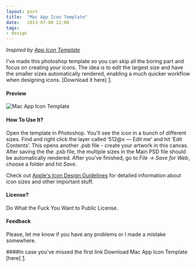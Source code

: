 ```yaml
---
layout: post
title:  "Mac App Icon Template"
date:   2013-07-08 12:00
tags: 
- design
---
```


*Inspired by [App Icon Template](http://appicontemplate.com/)*

I've made this photoshop template so you can skip all the boring part and focus on creating your icons. The idea is to edit the largest size and have the smaller sizes automatically rendered, enabling a much quicker workflow when designing icons. [Download it here] [1].

#### Preview

![Mac App Icon Template](https://thunderapp-us1.s3.amazonaws.com/Bcpjta908XA/Mac%20App%20Icon%20Template.png)

#### How To Use It?

Open the template in Photoshop. You'll see the icon in a bunch of different sizes. Find and right click the layer called ‘512@x — Edit me' and hit ’Edit Contents’. This opens another .psb file - create your artwork in this canvas. After saving the the .psb file, the multiple sizes in the Main PSD file should be automatically rendered. After you've finished, go to *File -> Save for Web*, choose a folder and hit *Save*.

Check out [Apple's Icon Design Guidelines](https://developer.apple.com/library/mac/#documentation/userexperience/conceptual/applehiguidelines/IconsImages/IconsImages.html) for detailed information about icon sizes and other important stuff.


#### License?

Do What the Fuck You Want to Public License. 

#### Feedback

Please, let me know if you have any problems or I made a mistake somewhere.


####In case you've missed the first link
Download Mac App Icon Template [here] [1].

  [1]: http://thdr.me/f19zeQvX3NjY

